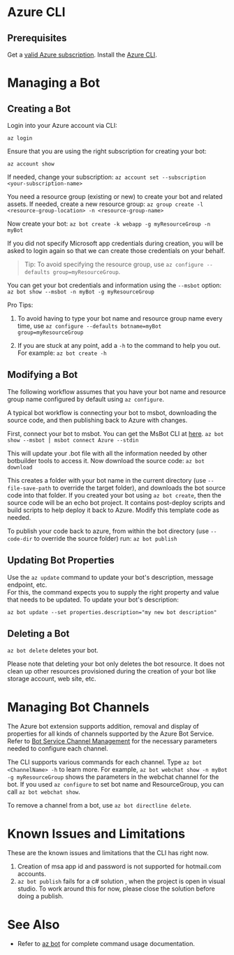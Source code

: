 # Azure CLI

## Prerequisites

Get a [valid Azure subscription](https://azure.microsoft.com/en-us/free/).
Install the [Azure CLI](https://docs.microsoft.com/en-us/cli/azure/install-azure-cli?view=azure-cli-latest).

# Managing a Bot

## Creating a Bot
Login into your Azure account via CLI:

`az login`

Ensure that you are using the right subscription for creating your bot:

`az account show`

If needed, change your subscription:
`az account set --subscription <your-subscription-name>`

You need a resource group (existing or new) to create your bot and related assets. If needed, create a new resource group:
`az group create -l <resource-group-location> -n <resource-group-name>`

Now create your bot:
`az bot create -k webapp -g myResourceGroup -n myBot`

If you did not specify Microsoft app credentials during creation, you will be asked to login again so that we can create those credentials on your behalf.
> Tip: To avoid specifying the resource group, use `az configure --defaults group=myResourceGroup`.

You can get your bot credentials and information using the `--msbot` option:
`az bot show --msbot -n myBot -g myResourceGroup`

Pro Tips:
1) To avoid having to type your bot name and resource group name every time, use
`az configure --defaults botname=myBot group=myResourceGroup`

2) If you are stuck at any point, add a `-h` to the command to help you out.  For example:
`az bot create -h`

## Modifying a Bot
The following workflow assumes that you have your bot name and resource group name configured by default using 
`az configure`.  

A typical bot workflow is connecting your bot to msbot, downloading the source code, and then publishing back to Azure with changes.

First, connect your bot to msbot. You can get the MsBot CLI at [here](https://github.com/Microsoft/botbuilder-tools/tree/master/MSBot).
`az bot show --msbot | msbot connect Azure --stdin`

This will update your .bot file with all the information needed by other botbuilder tools to access it.  Now download the source code:
`az bot download`

This creates a folder with your bot name in the current directory (use `--file-save-path` to override the target folder), and downloads the bot source code into that folder. If you created your bot using `az bot create`, then the source code will be an echo bot project. It contains post-deploy scripts and build scripts to help deploy it back to Azure. Modify this template code as needed.

To publish your code back to azure, from within the bot directory (use `--code-dir` to override the source folder) run:
`az bot publish`

## Updating Bot Properties
Use the `az update` command to update your bot's description, message endpoint, etc.  
For this, the command expects you to supply the right property and value that needs to be updated.  To update your bot's description:

`az bot update --set properties.description="my new bot description"`

## Deleting a Bot
`az bot delete` deletes your bot.

Please note that deleting your bot only deletes the bot resource. It does not clean up other resources provisioned during the creation of your bot like storage account, web site, etc.

# Managing Bot Channels
The Azure bot extension supports addition, removal and display of properties for all kinds of channels supported by the Azure Bot Service.  Refer to [Bot Service Channel Management](https://docs.microsoft.com/en-us/azure/bot-service/bot-service-manage-channels) for the necessary parameters needed to configure each channel.

The CLI supports various commands for each channel.  Type `az bot <ChannelName> -h` to learn more.  For example,
`az bot webchat show -n myBot -g myResourceGroup` shows the parameters in the webchat channel for the bot.  If you used `az configure` to set bot name and ResourceGroup, you can call `az bot webchat show`.

To remove a channel from a bot, use `az bot directline delete`.

# Known Issues and Limitations
These are the known issues and limitations that the CLI has right now.  
1) Creation of msa app id and password is not supported for hotmail.com accounts.
2) `az bot publish` fails for a c# solution , when the project is open in visual studio. To work around this for now, please close the solution before doing a publish.

# See Also
* Refer to [az bot](https://docs.microsoft.com/en-us/cli/azure/bot?view=azure-cli-latest) for complete command usage documentation.
